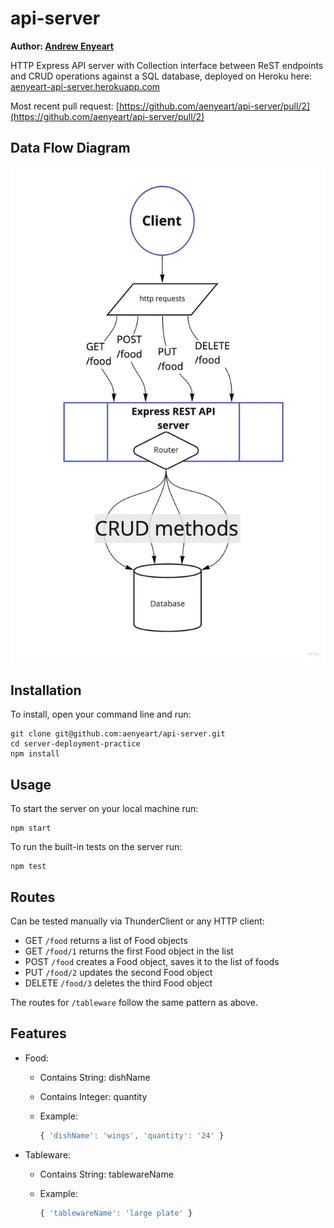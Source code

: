 # api-server

**Author: [Andrew Enyeart](https://github.com/aenyeart)**

HTTP Express API server with Collection interface between ReST endpoints and CRUD operations against a SQL database, deployed on Heroku here: [aenyeart-api-server.herokuapp.com](https://aenyeart-api-server.herokuapp.com)

Most recent pull request: [https://github.com/aenyeart/api-server/pull/2](https://github.com/aenyeart/api-server/pull/2)

## Data Flow Diagram
![](./UML.jpg)

## Installation

To install, open your command line and run:

```terminal
git clone git@github.com:aenyeart/api-server.git
cd server-deployment-practice
npm install
```

## Usage

To start the server on your local machine run:

```terminal
npm start
```

To run the built-in tests on the server run:

```terminal
npm test
```

## Routes

Can be tested manually via ThunderClient or any HTTP client:

* GET `/food` returns a list of Food objects
* GET `/food/1` returns the first Food object in the list
* POST `/food` creates a Food object, saves it to the list of foods
* PUT `/food/2` updates the second Food object
* DELETE `/food/3` deletes the third Food object

The routes for `/tableware` follow the same pattern as above.

## Features

* Food:
  * Contains String: dishName
  * Contains Integer: quantity
  * Example:
  
      ```javascript
      { 'dishName': 'wings', 'quantity': '24' }
      ```

* Tableware:
  * Contains String: tablewareName
  * Example:

    ```javascript
    { 'tablewareName': 'large plate' }
    ```
